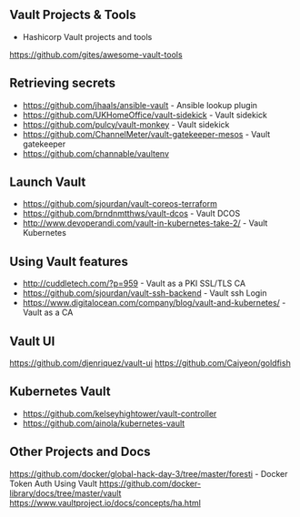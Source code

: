 ## Vault Projects & Tools
- Hashicorp Vault projects and tools

https://github.com/gites/awesome-vault-tools

## Retrieving secrets
- https://github.com/jhaals/ansible-vault - Ansible lookup plugin
- https://github.com/UKHomeOffice/vault-sidekick - Vault sidekick
- https://github.com/pulcy/vault-monkey - Vault sidekick
- https://github.com/ChannelMeter/vault-gatekeeper-mesos - Vault gatekeeper
- https://github.com/channable/vaultenv

## Launch Vault
- https://github.com/sjourdan/vault-coreos-terraform
- https://github.com/brndnmtthws/vault-dcos - Vault DCOS
- http://www.devoperandi.com/vault-in-kubernetes-take-2/ - Vault Kubernetes

## Using Vault features
- http://cuddletech.com/?p=959 - Vault as a PKI SSL/TLS CA
- https://github.com/sjourdan/vault-ssh-backend - Vault ssh Login
- https://www.digitalocean.com/company/blog/vault-and-kubernetes/ - Vault as a CA

## Vault UI
https://github.com/djenriquez/vault-ui
https://github.com/Caiyeon/goldfish

## Kubernetes Vault
- https://github.com/kelseyhightower/vault-controller
- https://github.com/ainola/kubernetes-vault

## Other Projects and Docs
https://github.com/docker/global-hack-day-3/tree/master/foresti - Docker Token Auth Using Vault
https://github.com/docker-library/docs/tree/master/vault
https://www.vaultproject.io/docs/concepts/ha.html
